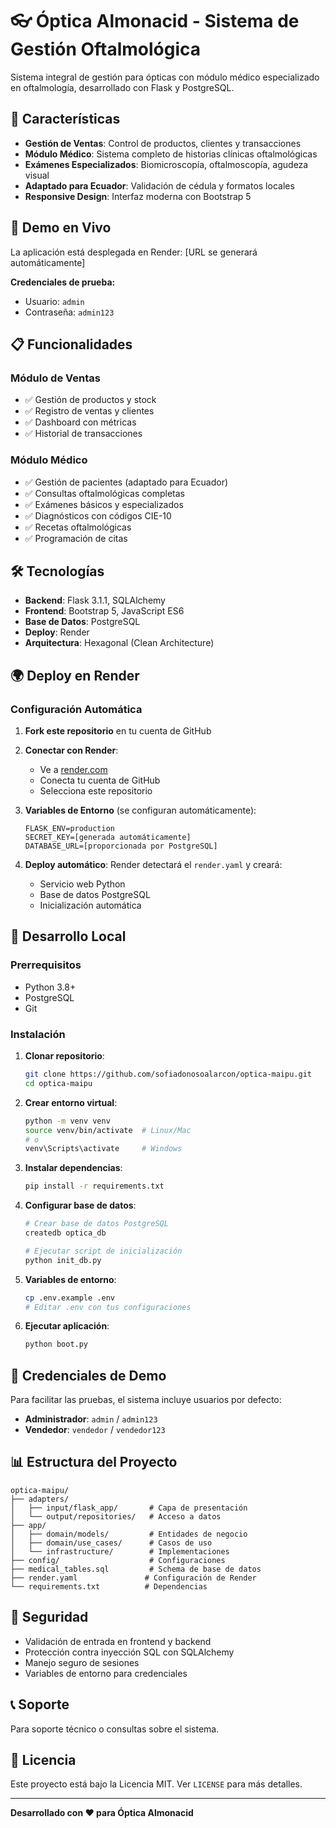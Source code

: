 # 👓 Óptica Almonacid - Sistema de Gestión Oftalmológica

Sistema integral de gestión para ópticas con módulo médico especializado en oftalmología, desarrollado con Flask y PostgreSQL.

## 🌟 Características

- **Gestión de Ventas**: Control de productos, clientes y transacciones
- **Módulo Médico**: Sistema completo de historias clínicas oftalmológicas
- **Exámenes Especializados**: Biomicroscopía, oftalmoscopía, agudeza visual
- **Adaptado para Ecuador**: Validación de cédula y formatos locales
- **Responsive Design**: Interfaz moderna con Bootstrap 5

## 🚀 Demo en Vivo

La aplicación está desplegada en Render: [URL se generará automáticamente]

**Credenciales de prueba:**
- Usuario: `admin`
- Contraseña: `admin123`

## 📋 Funcionalidades

### Módulo de Ventas
- ✅ Gestión de productos y stock
- ✅ Registro de ventas y clientes
- ✅ Dashboard con métricas
- ✅ Historial de transacciones

### Módulo Médico
- ✅ Gestión de pacientes (adaptado para Ecuador)
- ✅ Consultas oftalmológicas completas
- ✅ Exámenes básicos y especializados
- ✅ Diagnósticos con códigos CIE-10
- ✅ Recetas oftalmológicas
- ✅ Programación de citas

## 🛠️ Tecnologías

- **Backend**: Flask 3.1.1, SQLAlchemy
- **Frontend**: Bootstrap 5, JavaScript ES6
- **Base de Datos**: PostgreSQL
- **Deploy**: Render
- **Arquitectura**: Hexagonal (Clean Architecture)

## 🌍 Deploy en Render

### Configuración Automática

1. **Fork este repositorio** en tu cuenta de GitHub

2. **Conectar con Render**:
   - Ve a [render.com](https://render.com)
   - Conecta tu cuenta de GitHub
   - Selecciona este repositorio

3. **Variables de Entorno** (se configuran automáticamente):
   ```
   FLASK_ENV=production
   SECRET_KEY=[generada automáticamente]
   DATABASE_URL=[proporcionada por PostgreSQL]
   ```

4. **Deploy automático**: Render detectará el `render.yaml` y creará:
   - Servicio web Python
   - Base de datos PostgreSQL
   - Inicialización automática

## 🔧 Desarrollo Local

### Prerrequisitos
- Python 3.8+
- PostgreSQL
- Git

### Instalación

1. **Clonar repositorio**:
   ```bash
   git clone https://github.com/sofiadonosoalarcon/optica-maipu.git
   cd optica-maipu
   ```

2. **Crear entorno virtual**:
   ```bash
   python -m venv venv
   source venv/bin/activate  # Linux/Mac
   # o
   venv\Scripts\activate     # Windows
   ```

3. **Instalar dependencias**:
   ```bash
   pip install -r requirements.txt
   ```

4. **Configurar base de datos**:
   ```bash
   # Crear base de datos PostgreSQL
   createdb optica_db
   
   # Ejecutar script de inicialización
   python init_db.py
   ```

5. **Variables de entorno**:
   ```bash
   cp .env.example .env
   # Editar .env con tus configuraciones
   ```

6. **Ejecutar aplicación**:
   ```bash
   python boot.py
   ```

## 👥 Credenciales de Demo

Para facilitar las pruebas, el sistema incluye usuarios por defecto:

- **Administrador**: `admin` / `admin123`
- **Vendedor**: `vendedor` / `vendedor123`

## 📊 Estructura del Proyecto

```
optica-maipu/
├── adapters/
│   ├── input/flask_app/       # Capa de presentación
│   └── output/repositories/   # Acceso a datos
├── app/
│   ├── domain/models/         # Entidades de negocio
│   ├── domain/use_cases/      # Casos de uso
│   └── infrastructure/        # Implementaciones
├── config/                    # Configuraciones
├── medical_tables.sql         # Schema de base de datos
├── render.yaml               # Configuración de Render
└── requirements.txt          # Dependencias
```

## 🔐 Seguridad

- Validación de entrada en frontend y backend
- Protección contra inyección SQL con SQLAlchemy
- Manejo seguro de sesiones
- Variables de entorno para credenciales

## 📞 Soporte

Para soporte técnico o consultas sobre el sistema.

## 📄 Licencia

Este proyecto está bajo la Licencia MIT. Ver `LICENSE` para más detalles.

---

**Desarrollado con ❤️ para Óptica Almonacid**